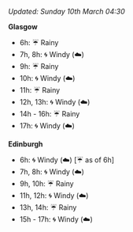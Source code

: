 *Updated: Sunday 10th March 04:30*

**Glasgow**

* 6h: :umbrella: Rainy
* 7h, 8h: :cyclone: Windy (:cloud:)
* 9h: :umbrella: Rainy
* 10h: :cyclone: Windy (:cloud:)
* 11h: :umbrella: Rainy
* 12h, 13h: :cyclone: Windy (:cloud:)
* 14h - 16h: :umbrella: Rainy
* 17h: :cyclone: Windy (:cloud:)

**Edinburgh**

* 6h: :cyclone: Windy (:cloud:) [:umbrella: as of 6h]
* 7h, 8h: :cyclone: Windy (:cloud:)
* 9h, 10h: :umbrella: Rainy
* 11h, 12h: :cyclone: Windy (:cloud:)
* 13h, 14h: :umbrella: Rainy
* 15h - 17h: :cyclone: Windy (:cloud:)
